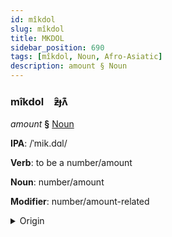 ```yaml
---
id: mîkdol
slug: mîkdol
title: MKDOL
sidebar_position: 690
tags: [mîkdol, Noun, Afro-Asiatic]
description: amount § Noun
---
```


### mîkdol&emsp;<span kind="abugida">ƶ̑ɟʌ͊</span>

*amount* **§** [Noun](../../tags/Noun)

**IPA**: /ˈmik.dɑl/

**Verb**: to be a number/amount

**Noun**: number/amount

**Modifier**: number/amount-related

<details>
    <summary>Origin</summary>
    Arabic مِقْدَار miqdār /miq.daːr/<br/>
    <em>Afro-Asiatic Language Family</em>
</details>